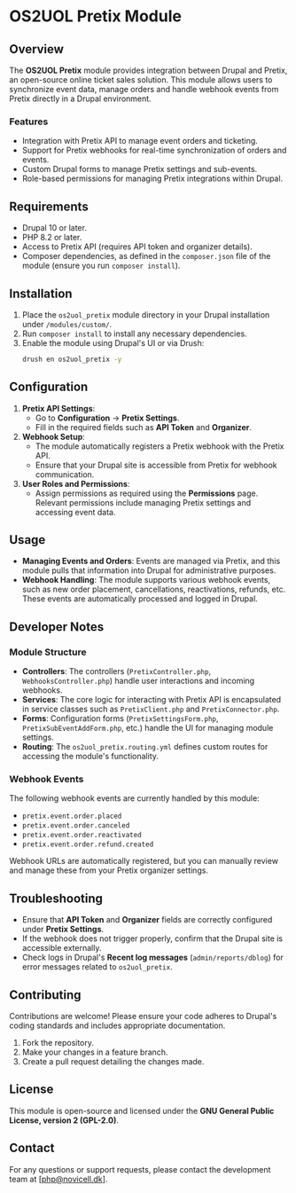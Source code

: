 # OS2UOL Pretix Module

## Overview
The **OS2UOL Pretix** module provides integration between Drupal and Pretix, an open-source online ticket sales solution. This module allows users to synchronize event data, manage orders and handle webhook events from Pretix directly in a Drupal environment.

### Features
- Integration with Pretix API to manage event orders and ticketing.
- Support for Pretix webhooks for real-time synchronization of orders and events.
- Custom Drupal forms to manage Pretix settings and sub-events.
- Role-based permissions for managing Pretix integrations within Drupal.

## Requirements
- Drupal 10 or later.
- PHP 8.2 or later.
- Access to Pretix API (requires API token and organizer details).
- Composer dependencies, as defined in the `composer.json` file of the module (ensure you run `composer install`).

## Installation
1. Place the `os2uol_pretix` module directory in your Drupal installation under `/modules/custom/`.
2. Run `composer install` to install any necessary dependencies.
3. Enable the module using Drupal's UI or via Drush:
   ```bash
   drush en os2uol_pretix -y
   ```

## Configuration
1. **Pretix API Settings**:
   - Go to **Configuration** -> **Pretix Settings**.
   - Fill in the required fields such as **API Token** and **Organizer**.
2. **Webhook Setup**:
   - The module automatically registers a Pretix webhook with the Pretix API.
   - Ensure that your Drupal site is accessible from Pretix for webhook communication.
3. **User Roles and Permissions**:
   - Assign permissions as required using the **Permissions** page. Relevant permissions include managing Pretix settings and accessing event data.

## Usage
- **Managing Events and Orders**: Events are managed via Pretix, and this module pulls that information into Drupal for administrative purposes.
- **Webhook Handling**: The module supports various webhook events, such as new order placement, cancellations, reactivations, refunds, etc. These events are automatically processed and logged in Drupal.

## Developer Notes
### Module Structure
- **Controllers**: The controllers (`PretixController.php`, `WebhooksController.php`) handle user interactions and incoming webhooks.
- **Services**: The core logic for interacting with Pretix API is encapsulated in service classes such as `PretixClient.php` and `PretixConnector.php`.
- **Forms**: Configuration forms (`PretixSettingsForm.php`, `PretixSubEventAddForm.php`, etc.) handle the UI for managing module settings.
- **Routing**: The `os2uol_pretix.routing.yml` defines custom routes for accessing the module's functionality.

### Webhook Events
The following webhook events are currently handled by this module:
- `pretix.event.order.placed`
- `pretix.event.order.canceled`
- `pretix.event.order.reactivated`
- `pretix.event.order.refund.created`

Webhook URLs are automatically registered, but you can manually review and manage these from your Pretix organizer settings.

## Troubleshooting
- Ensure that **API Token** and **Organizer** fields are correctly configured under **Pretix Settings**.
- If the webhook does not trigger properly, confirm that the Drupal site is accessible externally.
- Check logs in Drupal's **Recent log messages** (`admin/reports/dblog`) for error messages related to `os2uol_pretix`.

## Contributing
Contributions are welcome! Please ensure your code adheres to Drupal's coding standards and includes appropriate documentation.

1. Fork the repository.
2. Make your changes in a feature branch.
3. Create a pull request detailing the changes made.

## License
This module is open-source and licensed under the **GNU General Public License, version 2 (GPL-2.0)**.

## Contact
For any questions or support requests, please contact the development team at [php@novicell.dk].


